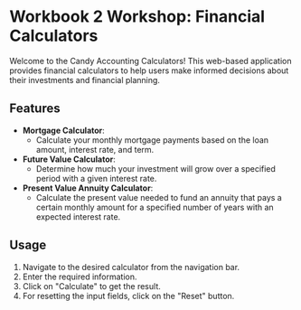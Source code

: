 # Workbook 2 Workshop: Financial Calculators

Welcome to the Candy Accounting Calculators! This web-based application provides financial calculators to help users make informed decisions about their investments and financial planning.

## Features

- **Mortgage Calculator**: 
  - Calculate your monthly mortgage payments based on the loan amount, interest rate, and term.
- **Future Value Calculator**: 
  - Determine how much your investment will grow over a specified period with a given interest rate.
- **Present Value Annuity Calculator**: 
  - Calculate the present value needed to fund an annuity that pays a certain monthly amount for a specified number of years with an expected interest rate.

## Usage

1. Navigate to the desired calculator from the navigation bar.
2. Enter the required information.
3. Click on "Calculate" to get the result.
4. For resetting the input fields, click on the "Reset" button.
